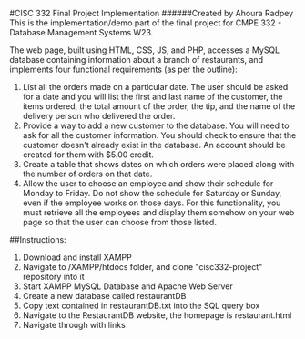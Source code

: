 #CISC 332 Final Project Implementation
######Created by Ahoura Radpey
This is the implementation/demo part of the final  project for CMPE 332 - Database Management Systems W23.

The web page, built using HTML, CSS, JS, and PHP, accesses a MySQL database containing information about a branch of restaurants, and implements four functional requirements (as per the outline):

1. List all the orders made on a particular date.  The user should be asked for a  date and you will list the first and last name of the customer, the items ordered, the total amount of the order, the tip, and the name of the delivery person who delivered the order.
2. Provide a way to add a new customer to the database.  You will need to ask for all the customer information.  You should check to ensure that the customer doesn't already exist in the database.  An account should be created for them with $5.00 credit.
3. Create a table that shows dates on which orders were placed along with the number of orders on that date.
4. Allow the user to choose an employee and show their schedule for Monday to Friday.  Do not show the schedule for Saturday or Sunday, even if the employee works on those days.  For this functionality, you must retrieve all the employees and display them somehow on your web page so that the user can choose from those listed.

##Instructions:

1. Download and install XAMPP
2. Navigate to /XAMPP/htdocs folder, and clone "cisc332-project" repository into it
3. Start XAMPP MySQL Database and Apache Web Server
4. Create a new database called restaurantDB
5. Copy text contained in restaurantDB.txt into the SQL query box
6. Navigate to the RestaurantDB website, the homepage is restaurant.html
7. Navigate through with links
